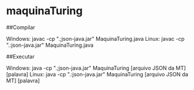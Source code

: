# maquinaTuring

##Compilar

Windows: javac -cp ".;json-java.jar" MaquinaTuring.java 
Linux: javac -cp ".:json-java.jar" MaquinaTuring.java

##Executar

Windows: java -cp ".;json-java.jar" MaquinaTuring [arquivo JSON da MT] [palavra]
Linux: java -cp ".:json-java.jar" MaquinaTuring [arquivo JSON da MT] [palavra]
